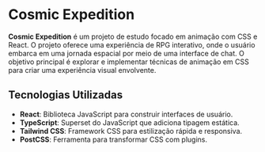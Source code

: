 # Cosmic Expedition

**Cosmic Expedition** é um projeto de estudo focado em animação com CSS e React. O projeto oferece uma experiência de RPG interativo, onde o usuário embarca em uma jornada espacial por meio de uma interface de chat. O objetivo principal é explorar e implementar técnicas de animação em CSS para criar uma experiência visual envolvente.

## Tecnologias Utilizadas

- **React**: Biblioteca JavaScript para construir interfaces de usuário.
- **TypeScript**: Superset do JavaScript que adiciona tipagem estática.
- **Tailwind CSS**: Framework CSS para estilização rápida e responsiva.
- **PostCSS**: Ferramenta para transformar CSS com plugins.
